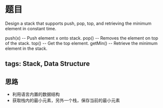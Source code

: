 # 题目
Design a stack that supports push, pop, top, and retrieving the minimum element in constant time.

push(x) -- Push element x onto stack.
pop() -- Removes the element on top of the stack.
top() -- Get the top element.
getMin() -- Retrieve the minimum element in the stack.

## tags: Stack, Data Structure

## 思路
* 利用语言内置的数据结构
* 获取栈内的最小元素，另外一个栈，保存当前的最小元素